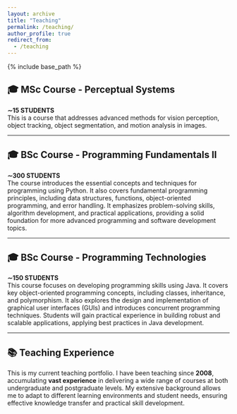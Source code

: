 ```yaml
---
layout: archive
title: "Teaching"
permalink: /teaching/
author_profile: true
redirect_from:
  - /teaching
---
```

{% include base_path %}

## 🎓 MSc Course - Perceptual Systems

**∼15 STUDENTS**  
This is a course that addresses advanced methods for vision perception, object tracking, object segmentation, and motion analysis in images.

---

## 🎓 BSc Course - Programming Fundamentals II

**∼300 STUDENTS**  
The course introduces the essential concepts and techniques for programming using Python. It also covers fundamental programming principles, including data structures, functions, object-oriented programming, and error handling. It emphasizes problem-solving skills, algorithm development, and practical applications, providing a solid foundation for more advanced programming and software development topics.

---

## 🎓 BSc Course - Programming Technologies

**∼150 STUDENTS**  
This course focuses on developing programming skills using Java. It covers key object-oriented programming concepts, including classes, inheritance, and polymorphism. It also explores the design and implementation of graphical user interfaces (GUIs) and introduces concurrent programming techniques. Students will gain practical experience in building robust and scalable applications, applying best practices in Java development.

---

## 📚 Teaching Experience

This is my current teaching portfolio. I have been teaching since **2008**, accumulating **vast experience** in delivering a wide range of courses at both undergraduate and postgraduate levels. My extensive background allows me to adapt to different learning environments and student needs, ensuring effective knowledge transfer and practical skill development.
